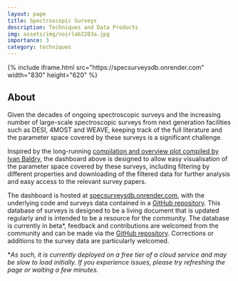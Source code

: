 ```yaml
---
layout: page
title: Spectroscopic Surveys
description: Techniques and Data Products
img: assets/img/noirlab2203a.jpg
importance: 3
category: techniques
---
```


<div class="row">
    <div class="col-sm mt-3 mt-md-0">
        {% include iframe.html src="https://specsurveysdb.onrender.com" width="830" height="620" %}
    </div>
</div>


## About

Given the decades of ongoing spectroscopic surveys and the increasing number of large-scale spectroscopic surveys from next generation facilities such as DESI, 4MOST and WEAVE, keeping track of the full literature and the parameter space covered by these surveys is a significant challenge.

Inspired by the long-running [compilation and overview plot compiled by Ivan Baldry](https://www.astro.ljmu.ac.uk/~ikb/research/galaxy-redshift-surveys.html), the dashboard above is designed to allow easy visualisation of the parameter space covered by these surveys, including filtering by different properties and downloading of the filtered data for further analysis and easy access to the relevant survey papers.

The dashboard is hosted at [specsurveysdb.onrender.com](https://specsurveysdb.onrender.com), with the underlying code and surveys data contained in a [GitHub repository](https://github.com/dunkenj/SpecSurveysDB). This database of surveys is designed to be a living document that is updated regularly and is intended to be a resource for the community. The database is currently in beta*, feedback and contributions are welcomed from the community and can be made via the [GitHub repository](https://github.com/dunkenj/SpecSurveysDB). Corrections or additions to the survey data are particularly welcomed.

*_As such, it is currently deployed on a free tier of a cloud service and may be slow to load initially. If you experience issues, please try refreshing the page or waiting a few minutes._
